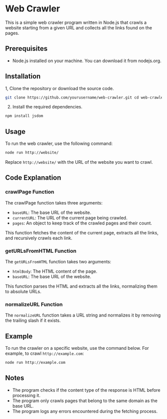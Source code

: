 # Web Crawler

This is a simple web crawler program written in Node.js that crawls a website starting from a given URL and collects all the links found on the pages.

## Prerequisites

  - Node.js installed on your machine. You can download it from nodejs.org.

## Installation

1, Clone the repository or download the source code.

```bash
git clone https://github.com/yourusername/web-crawler.git cd web-crawler
```

2. Install the required dependencies.

```bash
npm install jsdom
```

## Usage

To run the web crawler, use the following command:

```bash 
node run http://website/
```

Replace `http://website/` with the URL of the website you want to crawl.

## Code Explanation
### crawlPage Function

The crawlPage function takes three arguments:

  - `baseURL`: The base URL of the website.
  - `currentURL`: The URL of the current page being crawled.
  - `pages`: An object to keep track of the crawled pages and their count.

This function fetches the content of the current page, extracts all the links, and recursively crawls each link.

### getURLsFromHTML Function

The `getURLsFromHTML` function takes two arguments:

  - `htmlBody`: The HTML content of the page.
  - `baseURL`: The base URL of the website.

This function parses the HTML and extracts all the links, normalizing them to absolute URLs.

### normalizeURL Function

The `normalizeURL` function takes a URL string and normalizes it by removing the trailing slash if it exists.

## Example

To run the crawler on a specific website, use the command below. For example, to crawl `http://example.com`:

```bash
node run http://example.com
```

## Notes

  - The program checks if the content type of the response is HTML before processing it.
  - The program only crawls pages that belong to the same domain as the base URL.
  - The program logs any errors encountered during the fetching process.
